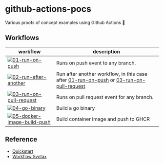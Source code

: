 # github-actions-pocs
Various proofs of concept examples using Github Actions 🤖

## Workflows

| workflow                                                                                                                                                                                                    | description                       |
| ----------------------------------------------------------------------------------------------------------------------------------------------------------------------------------------------------------- | --------------------------------- |
| [![01-run-on-push](https://github.com/mbtamuli/github-actions-pocs/actions/workflows/01-run-on-push.yaml/badge.svg)](https://github.com/mbtamuli/github-actions-pocs/actions/workflows/01-run-on-push.yaml) | Runs on push event to any branch. |
| [![02-run-after-another](https://github.com/mbtamuli/github-actions-pocs/actions/workflows/02-run-after-another.yaml/badge.svg)](https://github.com/mbtamuli/github-actions-pocs/actions/workflows/02-run-after-another.yaml) | Run after another workflow, in this case after [01-run-on-push](https://github.com/mbtamuli/github-actions-pocs/actions/workflows/01-run-on-push.yaml) or [03-run-on-pull-request](https://github.com/mbtamuli/github-actions-pocs/actions/workflows/03-run-on-pr.yaml) |
| [![03-run-on-pull-request](https://github.com/mbtamuli/github-actions-pocs/actions/workflows/03-run-on-pr.yaml/badge.svg)](https://github.com/mbtamuli/github-actions-pocs/actions/workflows/03-run-on-pr.yaml) | Runs on pull request event for any branch. |
| [![04-go-binary](https://github.com/mbtamuli/github-actions-pocs/actions/workflows/04-go-binary.yaml/badge.svg)](https://github.com/mbtamuli/github-actions-pocs/actions/workflows/04-go-binary.yaml) | Build a go binary |
| [![05-docker-image-build-push](https://github.com/mbtamuli/github-actions-pocs/actions/workflows/05-docker-image-build-push.yaml/badge.svg)](https://github.com/mbtamuli/github-actions-pocs/actions/workflows/05-docker-image.yaml) | Build container image and push to GHCR |


## Reference

- [Quickstart](https://docs.github.com/en/actions/quickstart)
- [Workflow Syntax](https://docs.github.com/en/actions/using-workflows/workflow-syntax-for-github-actions)
